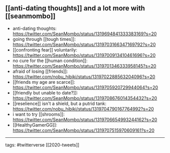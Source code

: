 ## [[anti-dating thoughts]] and a lot more with [[seanmombo]]
- anti-dating thoughts: https://twitter.com/SeanMombo/status/1319694841333383169?s=20
- going through [[tough times]]: https://twitter.com/SeanMombo/status/1319703166347169792?s=20
- [[confronting fear]] voluntarily: https://twitter.com/SeanMombo/status/1319700913410461696?s=20
- no cure for the [[human condition]]: https://twitter.com/SeanMombo/status/1319701346333958145?s=20
- afraid of losing [[friends]]: https://twitter.com/nobu_hibiki/status/1319702288563204096?s=20
- [[friends my age are scarce]]: https://twitter.com/SeanMombo/status/1319705920729944064?s=20
- [[friendly but unable to date?]]: https://twitter.com/SeanMombo/status/1319708676014354432?s=20
- [[reselience]] isn't a shield, but a putrid tank: https://twitter.com/nobu_hibiki/status/1319704790167764992?s=20
- i want to try [[shrooms]]: https://twitter.com/SeanMombo/status/1319706654993244162?s=20
- [[HealthyGamerGG]]: https://twitter.com/SeanMombo/status/1319707515970609161?s=20

___
tags: #twitterverse 
[[2020-tweets]]
